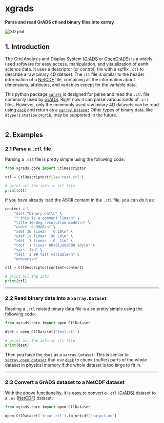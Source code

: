 # xgrads
**Parse and read GrADS ctl and binary files into xarray**

![3D plot](https://github.com/miniufo/xgrads/pics/3DLogo.png)


## 1. Introduction
The Grid Analysis and Display System ([GrADS](http://cola.gmu.edu/grads/) or [OpenGrADS](http://www.opengrads.org/)) is a widely used software for easy access, manipulation, and visualization of earth science data.  It uses a descriptor (or control) file with a suffix `.ctl` to  describe a raw binary 4D dataset.  The `ctl` file is similar to the header information of a [NetCDF](https://www.unidata.ucar.edu/software/netcdf/docs/file_structure_and_performance.html) file, containing all the information about dimensions, attributes, and variables except for the variable data.

This python package [`xgrads`](https://github.com/miniufo/xgrads) is designed for parse and read the `.ctl` file commonly used by [GrADS](http://cola.gmu.edu/grads/).  Right now it can parse various kinds of `.ctl` files.  However, only the commonly used raw binary 4D datasets can be read using [`dask`](https://dask.org/) and return as a [`xarray.Dataset`](http://xarray.pydata.org/en/stable/)  Other types of binary data, like `dtype` is `station` or`grib`, may be supported in the future.

---
## 2. Examples
### 2.1 Parse a `.ctl` file
Parsing a `.ctl` file is pretty simple using the following code:
```python
from xgrads.core import CtlDescriptor

ctl = CtlDescriptor(file='test.ctl')

# print all the info in ctl file
print(ctl)
```

If you have already load the ASCII content in the `.ctl` file, you can do it as:
```python
content = \
    "dset ^binary.dat\n" \
    "* this is a comment line\n" \
    "title 10-deg resolution model\n" \
    "undef -9.99e8\n" \
    "xdef 36 linear   0 10\n" \
    "ydef 19 linear -90 10\n" \
    "zdef  1 linear   0  1\n" \
    "tdef  1 linear 00z01Jan2000 1dy\n" \
    "vars  1\n" \
    "test  1 99 test variable\n" \
    "endvars\n"

ctl = CtlDescriptor(content=content)

# print all the info
print(ctl)
```
---

### 2.2 Read binary data into a `xarray.Dataset`
Reading a `.ctl` related binary data file is also pretty simple using the following code:
```python
from xgrads.core import open_CtlDataset

dset = open_CtlDataset('test.ctl')

# print all the info in ctl file
print(dset)
```

Then you have the `dset` as a `xarray.Dataset`.  This is similar to [`xarray.open_dataset`](http://xarray.pydata.org/en/stable/generated/xarray.open_dataset.html) that use [`dask`](https://dask.org/) to chunk (buffer) parts of the whole dataset in physical memory if the whole dataset is too large to fit in.

---

### 2.3 Convert a GrADS dataset to a NetCDF dataset
With the above functionality, it is easy to convert a `.ctl` ([GrADS](http://cola.gmu.edu/grads/)) dataset to a `.nc` ([NetCDF](https://www.unidata.ucar.edu/software/netcdf/docs/file_structure_and_performance.html)) dataset:
```python
from xgrads.core import open_CtlDataset

open_CtlDataset('input.ctl').to_netcdf('output.nc')
```